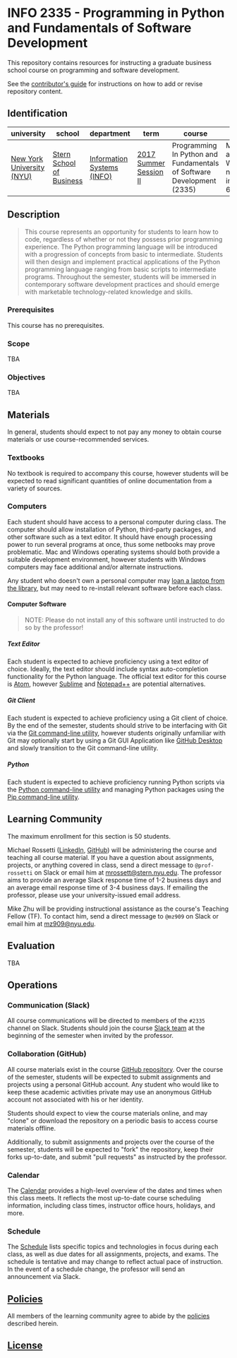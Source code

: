 # INFO 2335 - Programming in Python and Fundamentals of Software Development

This repository contains resources for instructing a graduate business school course on programming and software development.

See the [contributor's guide](/CONTRIBUTING.md) for instructions on how to add or revise repository content.

## Identification

university | school | department | term | course | section | credits
--- | --- | --- | --- | --- | --- | ---
[New York University (NYU)](http://www.nyu.edu/) | [Stern School of Business](http://www.stern.nyu.edu/) | [Information Systems (INFO)](http://www.stern.nyu.edu/experience-stern/about/departments-centers-initiatives/academic-departments/ioms-dept) | [2017 Summer Session II](http://www.stern.nyu.edu/portal-partners/registrar/academic-calendars/summer-2017-calendar) | Programming In Python and Fundamentals of Software Development (2335) | Monday and Wednesday nights (70) in KMC 4-60 | 3

## Description

> This course represents an opportunity for students to learn how to code, regardless of whether or not they possess prior programming experience. The Python programming language will be introduced with a progression of concepts from basic to intermediate. Students will then design and implement practical applications of the Python programming language ranging from basic scripts to intermediate programs. Throughout the semester, students will be immersed in contemporary software development practices and should emerge with marketable technology-related knowledge and skills.

### Prerequisites

This course has no prerequisites.

### Scope

TBA

### Objectives

TBA



































## Materials

In general, students should expect to not pay any money to obtain course materials or use course-recommended services.

### Textbooks

No textbook is required to accompany this course,
 however students will be expected to read significant quantities of online documentation
 from a variety of sources.

### Computers

Each student should have access to a personal computer during class. The computer should allow installation of Python, third-party packages, and other software such as a text editor. It should have enough processing power to run several programs at once, thus some netbooks may prove problematic. Mac and Windows operating systems should both provide a suitable development environment, however students with Windows computers may face additional and/or alternate instructions.

Any student who doesn't own a personal computer may [loan a laptop from the library](https://library.nyu.edu/services/computing/on-campus/laptop-loans/), but may need to re-install relevant software before each class.

#### Computer Software

> NOTE: Please do not install any of this software until instructed to do so by the professor!

##### Text Editor

Each student is expected to achieve proficiency using a text editor of choice.
Ideally, the text editor should include syntax auto-completion functionality for the Python language.
The official text editor for this course is [Atom](https://atom.io/),
 however [Sublime](https://www.sublimetext.com/)
 and [Notepad++](https://notepad-plus-plus.org/) are potential alternatives.

##### Git Client

Each student is expected to achieve proficiency using a Git client of choice. By the end of the semester, students should strive to be interfacing with Git via the [Git command-line utility](https://git-scm.com/downloads), however students originally unfamiliar with Git may optionally start by using a Git GUI Application like [GitHub Desktop](https://desktop.github.com/) and slowly transition to the Git command-line utility.

##### Python

Each student is expected to achieve proficiency running Python scripts via the [Python command-line utility](https://www.python.org/) and managing Python packages using the [Pip command-line utility](https://pypi.python.org/pypi/pip).











## Learning Community

The maximum enrollment for this section is 50 students.

Michael Rossetti ([LinkedIn](https://www.linkedin.com/in/mikerossetti), [GitHub](https://github.com/s2t2))
 will be administering the course and teaching all course material.
 If you have a question about assignments, projects, or anything covered in class,
 send a direct message to `@prof-rossetti` on Slack
 or email him at [mrossett@stern.nyu.edu](mailto:mrossett@stern.nyu.edu).
 The professor aims to provide an average Slack response time of 1-2 business days and an average email response time of 3-4 business days. If emailing the professor, please use your university-issued email address.

Mike Zhu will be providing instructional assistance as the course's Teaching Fellow (TF). To contact him, send a direct message to `@mz909` on Slack or email him at [mz909@nyu.edu](mailto:mz909@nyu.edu).





## Evaluation

TBA




## Operations

### Communication (Slack)

All course communications will be directed to members of the `#2335` channel on Slack. Students should join the course [Slack team](https://nyu-info-2335-70.slack.com/) at the beginning of the semester when invited by the professor.

### Collaboration (GitHub)

All course materials exist in the course [GitHub repository](https://github.com/prof-rossetti/nyu-info-2335-70-201706). Over the course of the semester, students will be expected to submit assignments and projects using a personal GitHub account. Any student who would like to keep these academic activities private may use an anonymous GitHub account not associated with his or her identity.

Students should expect to view the course materials online, and may "clone" or download the repository on a periodic basis to access course materials offline.

Additionally, to submit assignments and projects over the course of the semester, students will be expected to "fork" the repository, keep their forks up-to-date, and submit "pull requests" as instructed by the professor.

### Calendar

The [Calendar](https://calendar.google.com/calendar/embed?src=prof.mj.rossetti%40gmail.com&ctz=America/New_York) provides a high-level overview of the dates and times when this class meets. It reflects the most up-to-date course scheduling information, including class times, instructor office hours, holidays, and more.

### Schedule

The [Schedule](/SCHEDULE.md) lists specific topics and technologies in focus during each class, as well as due dates for all assignments, projects, and exams. The schedule is tentative and may change to reflect actual pace of instruction. In the event of a schedule change, the professor will send an announcement via Slack.
















## [Policies](/POLICIES.md)

All members of the learning community agree to abide by the [policies](/POLICIES.md) described herein.

## [License](/LICENSE.md)
